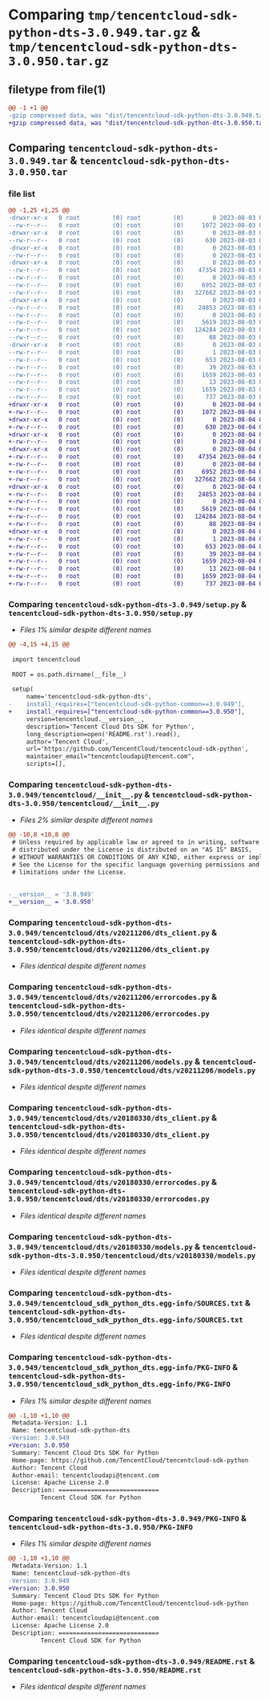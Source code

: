 # Comparing `tmp/tencentcloud-sdk-python-dts-3.0.949.tar.gz` & `tmp/tencentcloud-sdk-python-dts-3.0.950.tar.gz`

## filetype from file(1)

```diff
@@ -1 +1 @@
-gzip compressed data, was "dist/tencentcloud-sdk-python-dts-3.0.949.tar", last modified: Thu Aug  3 00:25:23 2023, max compression
+gzip compressed data, was "dist/tencentcloud-sdk-python-dts-3.0.950.tar", last modified: Fri Aug  4 00:25:57 2023, max compression
```

## Comparing `tencentcloud-sdk-python-dts-3.0.949.tar` & `tencentcloud-sdk-python-dts-3.0.950.tar`

### file list

```diff
@@ -1,25 +1,25 @@
-drwxr-xr-x   0 root         (0) root         (0)        0 2023-08-03 00:25:23.000000 tencentcloud-sdk-python-dts-3.0.949/
--rw-r--r--   0 root         (0) root         (0)     1072 2023-08-03 00:25:23.000000 tencentcloud-sdk-python-dts-3.0.949/setup.py
-drwxr-xr-x   0 root         (0) root         (0)        0 2023-08-03 00:25:23.000000 tencentcloud-sdk-python-dts-3.0.949/tencentcloud/
--rw-r--r--   0 root         (0) root         (0)      630 2023-08-03 00:25:23.000000 tencentcloud-sdk-python-dts-3.0.949/tencentcloud/__init__.py
-drwxr-xr-x   0 root         (0) root         (0)        0 2023-08-03 00:25:23.000000 tencentcloud-sdk-python-dts-3.0.949/tencentcloud/dts/
--rw-r--r--   0 root         (0) root         (0)        0 2023-08-03 00:25:23.000000 tencentcloud-sdk-python-dts-3.0.949/tencentcloud/dts/__init__.py
-drwxr-xr-x   0 root         (0) root         (0)        0 2023-08-03 00:25:23.000000 tencentcloud-sdk-python-dts-3.0.949/tencentcloud/dts/v20211206/
--rw-r--r--   0 root         (0) root         (0)    47354 2023-08-03 00:25:23.000000 tencentcloud-sdk-python-dts-3.0.949/tencentcloud/dts/v20211206/dts_client.py
--rw-r--r--   0 root         (0) root         (0)        0 2023-08-03 00:25:23.000000 tencentcloud-sdk-python-dts-3.0.949/tencentcloud/dts/v20211206/__init__.py
--rw-r--r--   0 root         (0) root         (0)     6952 2023-08-03 00:25:23.000000 tencentcloud-sdk-python-dts-3.0.949/tencentcloud/dts/v20211206/errorcodes.py
--rw-r--r--   0 root         (0) root         (0)   327662 2023-08-03 00:25:23.000000 tencentcloud-sdk-python-dts-3.0.949/tencentcloud/dts/v20211206/models.py
-drwxr-xr-x   0 root         (0) root         (0)        0 2023-08-03 00:25:23.000000 tencentcloud-sdk-python-dts-3.0.949/tencentcloud/dts/v20180330/
--rw-r--r--   0 root         (0) root         (0)    24853 2023-08-03 00:25:23.000000 tencentcloud-sdk-python-dts-3.0.949/tencentcloud/dts/v20180330/dts_client.py
--rw-r--r--   0 root         (0) root         (0)        0 2023-08-03 00:25:23.000000 tencentcloud-sdk-python-dts-3.0.949/tencentcloud/dts/v20180330/__init__.py
--rw-r--r--   0 root         (0) root         (0)     5619 2023-08-03 00:25:23.000000 tencentcloud-sdk-python-dts-3.0.949/tencentcloud/dts/v20180330/errorcodes.py
--rw-r--r--   0 root         (0) root         (0)   124284 2023-08-03 00:25:23.000000 tencentcloud-sdk-python-dts-3.0.949/tencentcloud/dts/v20180330/models.py
--rw-r--r--   0 root         (0) root         (0)       88 2023-08-03 00:25:23.000000 tencentcloud-sdk-python-dts-3.0.949/setup.cfg
-drwxr-xr-x   0 root         (0) root         (0)        0 2023-08-03 00:25:23.000000 tencentcloud-sdk-python-dts-3.0.949/tencentcloud_sdk_python_dts.egg-info/
--rw-r--r--   0 root         (0) root         (0)        1 2023-08-03 00:25:23.000000 tencentcloud-sdk-python-dts-3.0.949/tencentcloud_sdk_python_dts.egg-info/dependency_links.txt
--rw-r--r--   0 root         (0) root         (0)      653 2023-08-03 00:25:23.000000 tencentcloud-sdk-python-dts-3.0.949/tencentcloud_sdk_python_dts.egg-info/SOURCES.txt
--rw-r--r--   0 root         (0) root         (0)       39 2023-08-03 00:25:23.000000 tencentcloud-sdk-python-dts-3.0.949/tencentcloud_sdk_python_dts.egg-info/requires.txt
--rw-r--r--   0 root         (0) root         (0)     1659 2023-08-03 00:25:23.000000 tencentcloud-sdk-python-dts-3.0.949/tencentcloud_sdk_python_dts.egg-info/PKG-INFO
--rw-r--r--   0 root         (0) root         (0)       13 2023-08-03 00:25:23.000000 tencentcloud-sdk-python-dts-3.0.949/tencentcloud_sdk_python_dts.egg-info/top_level.txt
--rw-r--r--   0 root         (0) root         (0)     1659 2023-08-03 00:25:23.000000 tencentcloud-sdk-python-dts-3.0.949/PKG-INFO
--rw-r--r--   0 root         (0) root         (0)      737 2023-08-03 00:25:23.000000 tencentcloud-sdk-python-dts-3.0.949/README.rst
+drwxr-xr-x   0 root         (0) root         (0)        0 2023-08-04 00:25:57.000000 tencentcloud-sdk-python-dts-3.0.950/
+-rw-r--r--   0 root         (0) root         (0)     1072 2023-08-04 00:25:57.000000 tencentcloud-sdk-python-dts-3.0.950/setup.py
+drwxr-xr-x   0 root         (0) root         (0)        0 2023-08-04 00:25:57.000000 tencentcloud-sdk-python-dts-3.0.950/tencentcloud/
+-rw-r--r--   0 root         (0) root         (0)      630 2023-08-04 00:25:57.000000 tencentcloud-sdk-python-dts-3.0.950/tencentcloud/__init__.py
+drwxr-xr-x   0 root         (0) root         (0)        0 2023-08-04 00:25:57.000000 tencentcloud-sdk-python-dts-3.0.950/tencentcloud/dts/
+-rw-r--r--   0 root         (0) root         (0)        0 2023-08-04 00:25:57.000000 tencentcloud-sdk-python-dts-3.0.950/tencentcloud/dts/__init__.py
+drwxr-xr-x   0 root         (0) root         (0)        0 2023-08-04 00:25:57.000000 tencentcloud-sdk-python-dts-3.0.950/tencentcloud/dts/v20211206/
+-rw-r--r--   0 root         (0) root         (0)    47354 2023-08-04 00:25:57.000000 tencentcloud-sdk-python-dts-3.0.950/tencentcloud/dts/v20211206/dts_client.py
+-rw-r--r--   0 root         (0) root         (0)        0 2023-08-04 00:25:57.000000 tencentcloud-sdk-python-dts-3.0.950/tencentcloud/dts/v20211206/__init__.py
+-rw-r--r--   0 root         (0) root         (0)     6952 2023-08-04 00:25:57.000000 tencentcloud-sdk-python-dts-3.0.950/tencentcloud/dts/v20211206/errorcodes.py
+-rw-r--r--   0 root         (0) root         (0)   327662 2023-08-04 00:25:57.000000 tencentcloud-sdk-python-dts-3.0.950/tencentcloud/dts/v20211206/models.py
+drwxr-xr-x   0 root         (0) root         (0)        0 2023-08-04 00:25:57.000000 tencentcloud-sdk-python-dts-3.0.950/tencentcloud/dts/v20180330/
+-rw-r--r--   0 root         (0) root         (0)    24853 2023-08-04 00:25:57.000000 tencentcloud-sdk-python-dts-3.0.950/tencentcloud/dts/v20180330/dts_client.py
+-rw-r--r--   0 root         (0) root         (0)        0 2023-08-04 00:25:57.000000 tencentcloud-sdk-python-dts-3.0.950/tencentcloud/dts/v20180330/__init__.py
+-rw-r--r--   0 root         (0) root         (0)     5619 2023-08-04 00:25:57.000000 tencentcloud-sdk-python-dts-3.0.950/tencentcloud/dts/v20180330/errorcodes.py
+-rw-r--r--   0 root         (0) root         (0)   124284 2023-08-04 00:25:57.000000 tencentcloud-sdk-python-dts-3.0.950/tencentcloud/dts/v20180330/models.py
+-rw-r--r--   0 root         (0) root         (0)       88 2023-08-04 00:25:57.000000 tencentcloud-sdk-python-dts-3.0.950/setup.cfg
+drwxr-xr-x   0 root         (0) root         (0)        0 2023-08-04 00:25:57.000000 tencentcloud-sdk-python-dts-3.0.950/tencentcloud_sdk_python_dts.egg-info/
+-rw-r--r--   0 root         (0) root         (0)        1 2023-08-04 00:25:57.000000 tencentcloud-sdk-python-dts-3.0.950/tencentcloud_sdk_python_dts.egg-info/dependency_links.txt
+-rw-r--r--   0 root         (0) root         (0)      653 2023-08-04 00:25:57.000000 tencentcloud-sdk-python-dts-3.0.950/tencentcloud_sdk_python_dts.egg-info/SOURCES.txt
+-rw-r--r--   0 root         (0) root         (0)       39 2023-08-04 00:25:57.000000 tencentcloud-sdk-python-dts-3.0.950/tencentcloud_sdk_python_dts.egg-info/requires.txt
+-rw-r--r--   0 root         (0) root         (0)     1659 2023-08-04 00:25:57.000000 tencentcloud-sdk-python-dts-3.0.950/tencentcloud_sdk_python_dts.egg-info/PKG-INFO
+-rw-r--r--   0 root         (0) root         (0)       13 2023-08-04 00:25:57.000000 tencentcloud-sdk-python-dts-3.0.950/tencentcloud_sdk_python_dts.egg-info/top_level.txt
+-rw-r--r--   0 root         (0) root         (0)     1659 2023-08-04 00:25:57.000000 tencentcloud-sdk-python-dts-3.0.950/PKG-INFO
+-rw-r--r--   0 root         (0) root         (0)      737 2023-08-04 00:25:57.000000 tencentcloud-sdk-python-dts-3.0.950/README.rst
```

### Comparing `tencentcloud-sdk-python-dts-3.0.949/setup.py` & `tencentcloud-sdk-python-dts-3.0.950/setup.py`

 * *Files 1% similar despite different names*

```diff
@@ -4,15 +4,15 @@
 
 import tencentcloud
 
 ROOT = os.path.dirname(__file__)
 
 setup(
     name='tencentcloud-sdk-python-dts',
-    install_requires=["tencentcloud-sdk-python-common==3.0.949"],
+    install_requires=["tencentcloud-sdk-python-common==3.0.950"],
     version=tencentcloud.__version__,
     description='Tencent Cloud Dts SDK for Python',
     long_description=open('README.rst').read(),
     author='Tencent Cloud',
     url='https://github.com/TencentCloud/tencentcloud-sdk-python',
     maintainer_email="tencentcloudapi@tencent.com",
     scripts=[],
```

### Comparing `tencentcloud-sdk-python-dts-3.0.949/tencentcloud/__init__.py` & `tencentcloud-sdk-python-dts-3.0.950/tencentcloud/__init__.py`

 * *Files 2% similar despite different names*

```diff
@@ -10,8 +10,8 @@
 # Unless required by applicable law or agreed to in writing, software
 # distributed under the License is distributed on an "AS IS" BASIS,
 # WITHOUT WARRANTIES OR CONDITIONS OF ANY KIND, either express or implied.
 # See the License for the specific language governing permissions and
 # limitations under the License.
 
 
-__version__ = '3.0.949'
+__version__ = '3.0.950'
```

### Comparing `tencentcloud-sdk-python-dts-3.0.949/tencentcloud/dts/v20211206/dts_client.py` & `tencentcloud-sdk-python-dts-3.0.950/tencentcloud/dts/v20211206/dts_client.py`

 * *Files identical despite different names*

### Comparing `tencentcloud-sdk-python-dts-3.0.949/tencentcloud/dts/v20211206/errorcodes.py` & `tencentcloud-sdk-python-dts-3.0.950/tencentcloud/dts/v20211206/errorcodes.py`

 * *Files identical despite different names*

### Comparing `tencentcloud-sdk-python-dts-3.0.949/tencentcloud/dts/v20211206/models.py` & `tencentcloud-sdk-python-dts-3.0.950/tencentcloud/dts/v20211206/models.py`

 * *Files identical despite different names*

### Comparing `tencentcloud-sdk-python-dts-3.0.949/tencentcloud/dts/v20180330/dts_client.py` & `tencentcloud-sdk-python-dts-3.0.950/tencentcloud/dts/v20180330/dts_client.py`

 * *Files identical despite different names*

### Comparing `tencentcloud-sdk-python-dts-3.0.949/tencentcloud/dts/v20180330/errorcodes.py` & `tencentcloud-sdk-python-dts-3.0.950/tencentcloud/dts/v20180330/errorcodes.py`

 * *Files identical despite different names*

### Comparing `tencentcloud-sdk-python-dts-3.0.949/tencentcloud/dts/v20180330/models.py` & `tencentcloud-sdk-python-dts-3.0.950/tencentcloud/dts/v20180330/models.py`

 * *Files identical despite different names*

### Comparing `tencentcloud-sdk-python-dts-3.0.949/tencentcloud_sdk_python_dts.egg-info/SOURCES.txt` & `tencentcloud-sdk-python-dts-3.0.950/tencentcloud_sdk_python_dts.egg-info/SOURCES.txt`

 * *Files identical despite different names*

### Comparing `tencentcloud-sdk-python-dts-3.0.949/tencentcloud_sdk_python_dts.egg-info/PKG-INFO` & `tencentcloud-sdk-python-dts-3.0.950/tencentcloud_sdk_python_dts.egg-info/PKG-INFO`

 * *Files 1% similar despite different names*

```diff
@@ -1,10 +1,10 @@
 Metadata-Version: 1.1
 Name: tencentcloud-sdk-python-dts
-Version: 3.0.949
+Version: 3.0.950
 Summary: Tencent Cloud Dts SDK for Python
 Home-page: https://github.com/TencentCloud/tencentcloud-sdk-python
 Author: Tencent Cloud
 Author-email: tencentcloudapi@tencent.com
 License: Apache License 2.0
 Description: ============================
         Tencent Cloud SDK for Python
```

### Comparing `tencentcloud-sdk-python-dts-3.0.949/PKG-INFO` & `tencentcloud-sdk-python-dts-3.0.950/PKG-INFO`

 * *Files 1% similar despite different names*

```diff
@@ -1,10 +1,10 @@
 Metadata-Version: 1.1
 Name: tencentcloud-sdk-python-dts
-Version: 3.0.949
+Version: 3.0.950
 Summary: Tencent Cloud Dts SDK for Python
 Home-page: https://github.com/TencentCloud/tencentcloud-sdk-python
 Author: Tencent Cloud
 Author-email: tencentcloudapi@tencent.com
 License: Apache License 2.0
 Description: ============================
         Tencent Cloud SDK for Python
```

### Comparing `tencentcloud-sdk-python-dts-3.0.949/README.rst` & `tencentcloud-sdk-python-dts-3.0.950/README.rst`

 * *Files identical despite different names*

